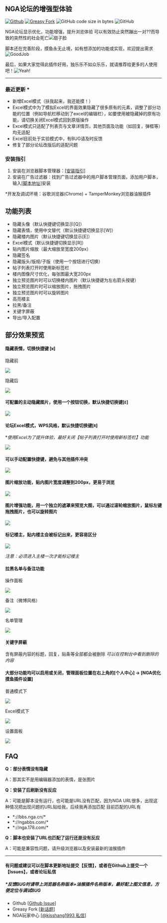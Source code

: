 ## NGA论坛的增强型体验
[![Github](https://img.shields.io/github/stars/kisshang1993/NGA-BBS-Script?label=Star&style=social)](https://github.com/kisshang1993/NGA-BBS-Script) [![Greasy Fork](https://img.shields.io/badge/Greasy%20Fork-NGA优化摸鱼体验-brightgreen)](https://greasyfork.org/zh-CN/scripts/393991-nga%E4%BC%98%E5%8C%96%E6%91%B8%E9%B1%BC%E4%BD%93%E9%AA%8C/) ![GitHub code size in bytes](https://img.shields.io/github/languages/code-size/kisshang1993/NGA-BBS-Script) ![GitHub](https://img.shields.io/github/license/kisshang1993/NGA-BBS-Script)

NGA论坛显示优化，功能增强，提升浏览体验
可以有效防止突然蹦出一对??而导致的突然性的社会死亡![扇子脸](https://pic.downk.cc/item/5ea7eb7ec2a9a83be5c6b56a.png)

脚本还在完善阶段，摸鱼永无止境，如有想添加的功能或实现，欢迎提出需求![GoodJob](https://pic.downk.cc/item/5eb61d2bc2a9a83be556237f.png)

最后，如果大家觉得此插件好用，独乐乐不如众乐乐，就请推荐给更多的人使用吧！![Yeah!](https://pic.downk.cc/item/5ea7eb7ec2a9a83be5c6b565.png)

-------

### 最近更新 *
- 新增Excel模式（扶我起来，我还能摸！）
- Excel模式中为了模拟Excel的界面效果隐藏了很多原有的元素，调整了部分功能的位置（例如导航栏移动到了excel的编辑栏），如要使用被隐藏掉的原有功能，请切换关闭Excel模式回到原版操作
- Excel模式只适配了列表页与文章详情页，其他页面及功能（如回复，弹框等）均无适配
- Excel目前处于实验模式中，有BUG请及时反馈
- 修复了部分论坛改版后的适配问题

### 安装指引

 1. 安装在浏览器脚本管理器：[[安装指引]](https://greasyfork.org/zh-CN/help/installing-user-scripts)
 2. 安装在广告过滤器：找到广告过滤器中的用户脚本管理页面，添加用户脚本，输入[[脚本地址]](https://greasyfork.org/scripts/393991-nga%E4%BC%98%E5%8C%96%E6%91%B8%E9%B1%BC%E4%BD%93%E9%AA%8C/code/NGA%E4%BC%98%E5%8C%96%E6%91%B8%E9%B1%BC%E4%BD%93%E9%AA%8C.user.js)安装

*开发及调试环境：谷歌浏览器(Chrome) + TamperMonkey浏览器油猴插件


## 功能列表
+ 隐藏头像（默认快捷键切换显示[Q]）
+ 隐藏表情，使用中文替代（默认快捷键切换显示[W]）
+ 隐藏楼内图片（默认快捷键切换显示[E]）
+ Excel模式（默认快捷键切换显示[R]）
+ 贴内图片缩放（最大缩放至宽度200px）
+ 隐藏签名
+ 隐藏版头/版规/子版（使用一个按钮进行切换）
+ 帖子列表打开时使用新标签栏
+ 楼内图像尺寸优化，每张图最大宽200px
+ 独立预览图片时可以切换楼内图片（默认快捷键为左右箭头按键）
+ 独立预览图片时可以缩放图片，拖拽图片
+ 独立预览图片时可以旋转图片
+ 高亮楼主
+ 拉黑/备注
+ 关键字屏蔽
+ 导出/导入配置


## 部分效果预览
#### 隐藏表情，切换快捷键 [**`W`**]
隐藏前  

![](https://pic.superbed.cn/item/5e15a38876085c32896b70fb.jpg)

隐藏后  

![](https://pic.superbed.cn/item/5e15a38876085c32896b70f5.jpg)

#### 可配置的主动隐藏图片，使用一个按钮切换，默认快捷切换键[**`E`**]

![](https://pic.superbed.cn/item/5e15a38876085c32896b70fe.jpg)

#### 论坛Excel模式，WPS风格，默认快捷切换键[**`R`**]
**使用Excel为了提升体验，最好关闭【帖子列表打开时使用新标签栏】功能*

![](https://pic.downk.cc/item/5eb8a98ec2a9a83be54dce2d.png)

#### 可以手动配置快捷键，避免与其他插件冲突
![](https://pic.downk.cc/item/5eb8a98ec2a9a83be54dce37.png)

#### 图片缩放功能，贴内图片宽度调整到200px，更易于浏览

![](https://pic.superbed.cn/item/5e15a60d76085c32896bfc76.jpg)

#### 图片增强功能，用一个独立的遮罩来预览大图，可以通过滚轮缩放图片，鼠标左键拖拽图片，也可以旋转图片

![](https://pic.superbed.cn/item/5e15a60d76085c32896bfc78.jpg)

#### 标记楼主，贴内楼主会被标记出来，更容易区分

![](https://pic.superbed.cn/item/5e15a38876085c32896b70f2.jpg)

*注意：必须进入主楼一次才能标记楼主*

#### 拉黑名单与备注功能

操作面板

![](https://pic.superbed.cn/item/5e15a37176085c32896b6e68.jpg)

备注（微博风格）

![](https://pic.downk.cc/item/5e181f5b7f9a96fec152409b.jpg)

名单管理

![](https://pic.superbed.cn/item/5e15a37176085c32896b6e64.jpg)


#### 关键字屏蔽

含有屏蔽内容的标题，回复，贴条等全部都会被删除
*可以在控制台中看到删除的内容*


#### 大部分功能均可以启用或关闭，管理面板位置在右上角的[个人中心] -> [NGA优化摸鱼插件设置]

普通模式下

![](https://pic.superbed.cn/item/5e15a38876085c32896b7100.jpg)

Excel模式下

![](https://pic.downk.cc/item/5eb8a98ec2a9a83be54dce30.png)

设置面板

![](https://pic.downk.cc/item/5eb8a98ec2a9a83be54dce33.png)


## FAQ

**Q：部分表情没有隐藏**

A：那其实不是用编辑器添加的表情，是张图片

**Q：安装了后刷新没有反应**

A：可能是脚本没有运行，也可能是URL没有匹配，因为NGA URL很多，出现这种情况把出现问题的URL贴给我，后续我再添加匹配
目前匹配的URL有
+ \*://bbs.nga.cn/\*
+ \*://ngabbs.com/\*
+ \*://nga.178.com/\*

**Q：脚本也安装了URL也匹配了运行还是没有反应**

A：可能是兼容性问题，请升级浏览器以及安装最新的油猴插件


--------

#### 有问题或建议可以在脚本更新地址提交【反馈】，或者在Github上提交一个【Issues】，或者论坛私信
##### *反馈BUG时请带上浏览器名称版本+油猴插件名称版本，最好配上图文信息，方便定位与调试BUG
- Github [[Github Issue](https://github.com/kisshang1993/NGA-BBS-Script/issues)]
- Greasy Fork [[新话题](https://greasyfork.org/zh-CN/forum/post/discussion?script=393991&locale=zh-CN)]
- NGA玩家中心  [[@kisshang1993 私信](https://ngabbs.com/nuke.php?func=ucp&uid=9034572)]